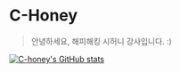 # C-Honey

> 안녕하세요, 해피해킹 시허니 강사입니다. :)

[![C-honey's GitHub stats](https://github-readme-stats.vercel.app/api?username=c-honey)](https://github.com/anuraghazra/github-readme-stats)